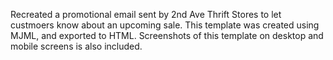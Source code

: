 Recreated a promotional email sent by 2nd Ave Thrift Stores to let custmoers know about an upcoming sale. This template was created using MJML, and exported to HTML. Screenshots of this template on desktop and mobile screens is also included.
